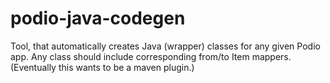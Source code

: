 podio-java-codegen
==================

Tool, that automatically creates Java (wrapper) classes for any given Podio app. Any class should include corresponding from/to Item mappers.
(Eventually this wants to be a maven plugin.)
